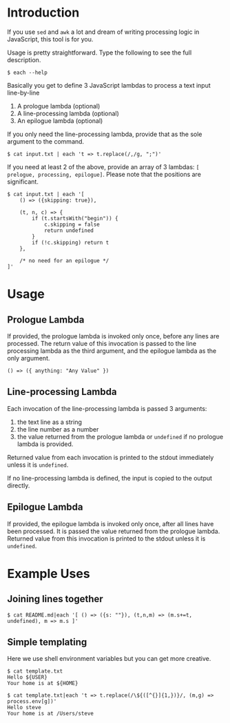 # Introduction

If you use `sed` and `awk` a lot and dream of writing processing logic in JavaScript, this tool is for you.

Usage is pretty straightforward. Type the following to see the full description.

```
$ each --help
```

Basically you get to define 3 JavaScript lambdas to process a text input line-by-line
1. A prologue lambda (optional)
2. A line-processing lambda (optional)
3. An epilogue lambda (optional)

If you only need the line-processing lambda, provide that as the sole argument to the command.

```
$ cat input.txt | each 't => t.replace(/,/g, ";")'
```

If you need at least 2 of the above, provide an array of 3 lambdas: `[ prelogue, processing, epilogue]`.
Please note that the positions are significant.

```
$ cat input.txt | each '[
    () => ({skipping: true}),

    (t, n, c) => {
        if (t.startsWith("begin")) {
            c.skipping = false
            return undefined
        }
        if (!c.skipping) return t
    },

    /* no need for an epilogue */
]'
```

# Usage

## Prologue Lambda

If provided, the prologue lambda is invoked only once, before any lines are processed. The return value of
this invocation is passed to the line processing lambda as the third argument, and the epilogue lambda as
the only argument.

```
() => ({ anything: "Any Value" })
```

## Line-processing Lambda

Each invocation of the line-processing lambda is passed 3 arguments:
1. the text line as a string
2. the line number as a number
3. the value returned from the prologue lambda or `undefined` if no prologue lambda
is provided.

Returned value from each invocation is printed to the stdout immediately unless it is
`undefined`.

If no line-processing lambda is defined, the input is copied to the output directly.

## Epilogue Lambda

If provided, the epilogue lambda is invoked only once, after all lines have been processed. It is passed
the value returned from the prologue lambda. Returned value from this invocation is printed to the stdout
unless it is `undefined`.

# Example Uses

## Joining lines together

```
$ cat README.md|each '[ () => ({s: ""}), (t,n,m) => (m.s+=t, undefined), m => m.s ]'
```

## Simple templating

Here we use shell environment variables but you can get more creative.
```
$ cat template.txt
Hello ${USER}
Your home is at ${HOME}
```

```
$ cat template.txt|each 't => t.replace(/\${([^{}]{1,})}/, (m,g) => process.env[g])'
Hello steve
Your home is at /Users/steve
```

